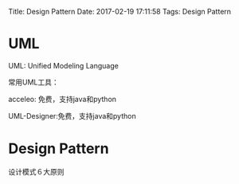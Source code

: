 Title: Design Pattern
Date: 2017-02-19 17:11:58
Tags: Design Pattern



# UML

UML: Unified Modeling Language

常用UML工具：

acceleo: 免费，支持java和python

UML-Designer:免费，支持java和python

# Design Pattern

设计模式６大原则

